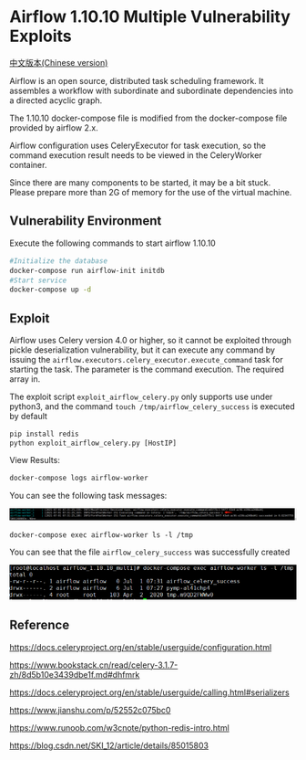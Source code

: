 # Airflow 1.10.10 Multiple Vulnerability Exploits

[中文版本(Chinese version)](./README.zh-cn.md)

Airflow is an open source, distributed task scheduling framework. It assembles a workflow with subordinate and subordinate dependencies into a directed acyclic graph.

The 1.10.10 docker-compose file is modified from the docker-compose file provided by airflow 2.x.

Airflow configuration uses CeleryExecutor for task execution, so the command execution result needs to be viewed in the CeleryWorker  container.

Since there are many components to be started, it may be a bit stuck. Please prepare more than 2G of memory for the use of the virtual machine.

## Vulnerability Environment

Execute the following commands to start airflow 1.10.10

```bash
#Initialize the database
docker-compose run airflow-init initdb
#Start service
docker-compose up -d
```

## Exploit

Airflow uses Celery version 4.0 or higher, so it cannot be exploited through pickle deserialization vulnerability, but it can execute any command by issuing the `airflow.executors.celery_executor.execute_command` task for starting the task. The parameter is the command execution. The required array in.

The exploit script `exploit_airflow_celery.py` only supports use under python3, and the command `touch /tmp/airflow_celery_success` is executed by default

```
pip install redis
python exploit_airflow_celery.py [HostIP]
```

View Results:

```bash
docker-compose logs airflow-worker
```

You can see the following task messages:

![image-20210701153205499](README.assets/image-20210701153205499.png)

```
docker-compose exec airflow-worker ls -l /tmp
```

You can see that the file `airflow_celery_success` was successfully created

![image-20210701153237894](README.assets/image-20210701153237894.png)

## Reference

https://docs.celeryproject.org/en/stable/userguide/configuration.html

https://www.bookstack.cn/read/celery-3.1.7-zh/8d5b10e3439dbe1f.md#dhfmrk

https://docs.celeryproject.org/en/stable/userguide/calling.html#serializers

https://www.jianshu.com/p/52552c075bc0

https://www.runoob.com/w3cnote/python-redis-intro.html

https://blog.csdn.net/SKI_12/article/details/85015803
